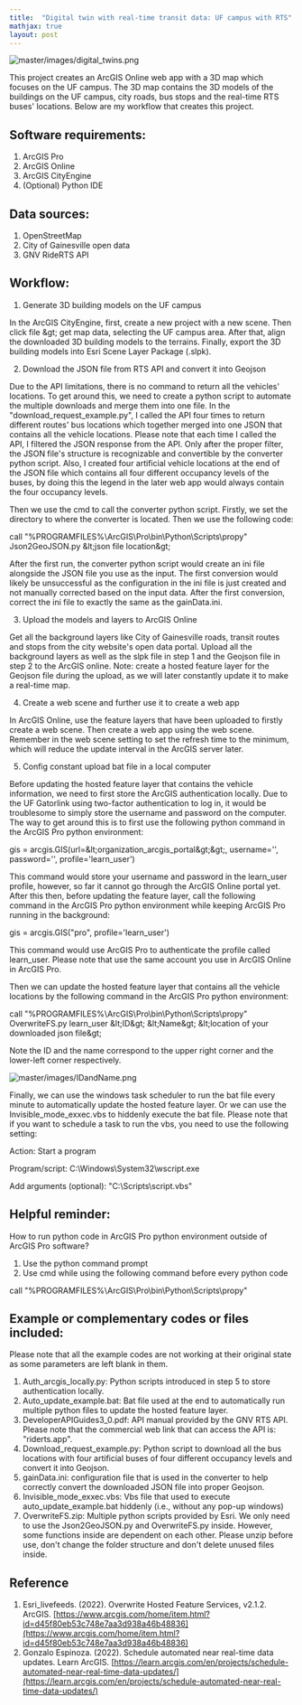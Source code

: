 ```yaml
---
title:  "Digital twin with real-time transit data: UF campus with RTS"
mathjax: true
layout: post
---
```


![master/images/digital_twins.png](https://zehuiyin.github.io/images/digital_twins.png)

This project creates an ArcGIS Online web app with a 3D map which focuses on the UF campus. The 3D map contains the 3D models of the buildings on the UF campus, city roads, bus stops and the real-time RTS buses&#39; locations. Below are my workflow that creates this project. <!-- readmore -->

## Software requirements:

1. ArcGIS Pro
2. ArcGIS Online
3. ArcGIS CityEngine
4. (Optional) Python IDE

## Data sources:

1. OpenStreetMap
2. City of Gainesville open data
3. GNV RideRTS API

## Workflow:

1. Generate 3D building models on the UF campus

In the ArcGIS CityEngine, first, create a new project with a new scene. Then click file \&gt; get map data, selecting the UF campus area. After that, align the downloaded 3D building models to the terrains. Finally, export the 3D building models into Esri Scene Layer Package (.slpk).

2. Download the JSON file from RTS API and convert it into Geojson

Due to the API limitations, there is no command to return all the vehicles&#39; locations. To get around this, we need to create a python script to automate the multiple downloads and merge them into one file. In the &quot;download\_request\_example.py&quot;, I called the API four times to return different routes&#39; bus locations which together merged into one JSON that contains all the vehicle locations. Please note that each time I called the API, I filtered the JSON response from the API. Only after the proper filter, the JSON file&#39;s structure is recognizable and convertible by the converter python script. Also, I created four artificial vehicle locations at the end of the JSON file which contains all four different occupancy levels of the buses, by doing this the legend in the later web app would always contain the four occupancy levels.

Then we use the cmd to call the converter python script. Firstly, we set the directory to where the converter is located. Then we use the following code:

call &quot;%PROGRAMFILES%\ArcGIS\Pro\bin\Python\Scripts\propy&quot; Json2GeoJSON.py \&lt;json file location\&gt;

After the first run, the converter python script would create an ini file alongside the JSON file you use as the input. The first conversion would likely be unsuccessful as the configuration in the ini file is just created and not manually corrected based on the input data. After the first conversion, correct the ini file to exactly the same as the gainData.ini.

3. Upload the models and layers to ArcGIS Online

Get all the background layers like City of Gainesville roads, transit routes and stops from the city website&#39;s open data portal. Upload all the background layers as well as the slpk file in step 1 and the Geojson file in step 2 to the ArcGIS online. Note: create a hosted feature layer for the Geojson file during the upload, as we will later constantly update it to make a real-time map.

4. Create a web scene and further use it to create a web app

In ArcGIS Online, use the feature layers that have been uploaded to firstly create a web scene. Then create a web app using the web scene. Remember in the web scene setting to set the refresh time to the minimum, which will reduce the update interval in the ArcGIS server later.

5. Config constant upload bat file in a local computer

Before updating the hosted feature layer that contains the vehicle information, we need to first store the ArcGIS authentication locally. Due to the UF Gatorlink using two-factor authentication to log in, it would be troublesome to simply store the username and password on the computer. The way to get around this is to first use the following python command in the ArcGIS Pro python environment:

gis = arcgis.GIS(url=\&lt;organization\_arcgis\_portal\&gt;\&gt;, username=&#39;&#39;, password=&#39;&#39;, profile=&#39;learn\_user&#39;)

This command would store your username and password in the learn\_user profile, however, so far it cannot go through the ArcGIS Online portal yet. After this then, before updating the feature layer, call the following command in the ArcGIS Pro python environment while keeping ArcGIS Pro running in the background:

gis = arcgis.GIS(&quot;pro&quot;, profile=&#39;learn\_user&#39;)

This command would use ArcGIS Pro to authenticate the profile called learn\_user. Please note that use the same account you use in ArcGIS Online in ArcGIS Pro.

Then we can update the hosted feature layer that contains all the vehicle locations by the following command in the ArcGIS Pro python environment:

call &quot;%PROGRAMFILES%\ArcGIS\Pro\bin\Python\Scripts\propy&quot; OverwriteFS.py learn\_user \&lt;ID\&gt; \&lt;Name\&gt; \&lt;location of your downloaded json file\&gt;

Note the ID and the name correspond to the upper right corner and the lower-left corner respectively.

![master/images/IDandName.png](https://zehuiyin.github.io/images/IDandName.png)

Finally, we can use the windows task scheduler to run the bat file every minute to automatically update the hosted feature layer. Or we can use the Invisible\_mode\_exxec.vbs to hiddenly execute the bat file. Please note that if you want to schedule a task to run the vbs, you need to use the following setting:

Action: Start a program

Program/script: C:\Windows\System32\wscript.exe

Add arguments (optional): &quot;C:\Scripts\script.vbs&quot;

## Helpful reminder:

How to run python code in ArcGIS Pro python environment outside of ArcGIS Pro software?

1. Use the python command prompt
2. Use cmd while using the following command before every python code

call &quot;%PROGRAMFILES%\ArcGIS\Pro\bin\Python\Scripts\propy&quot;

## Example or complementary codes or files included:

Please note that all the example codes are not working at their original state as some parameters are left blank in them.

1. Auth\_arcgis\_locally.py: Python scripts introduced in step 5 to store authentication locally.
2. Auto\_update\_example.bat: Bat file used at the end to automatically run multiple python files to update the hosted feature layer.
3. DeveloperAPIGuides3\_0.pdf: API manual provided by the GNV RTS API. Please note that the commercial web link that can access the API is: &quot;riderts.app&quot;.
4. Download\_request\_example.py: Python script to download all the bus locations with four artificial buses of four different occupancy levels and convert it into Geojson.
5. gainData.ini: configuration file that is used in the converter to help correctly convert the downloaded JSON file into proper Geojson.
6. Invisible\_mode\_exxec.vbs: Vbs file that used to execute auto\_update\_example.bat hiddenly (i.e., without any pop-up windows)
7. OverwriteFS.zip: Multiple python scripts provided by Esri. We only need to use the Json2GeoJSON.py and OverwriteFS.py inside. However, some functions inside are dependent on each other. Please unzip before use, don&#39;t change the folder structure and don&#39;t delete unused files inside.

## Reference

1. Esri\_livefeeds. (2022). Overwrite Hosted Feature Services, v2.1.2. ArcGIS. [https://www.arcgis.com/home/item.html?id=d45f80eb53c748e7aa3d938a46b48836](https://www.arcgis.com/home/item.html?id=d45f80eb53c748e7aa3d938a46b48836)
2. Gonzalo Espinoza. (2022). Schedule automated near real-time data updates. Learn ArcGIS. [https://learn.arcgis.com/en/projects/schedule-automated-near-real-time-data-updates/](https://learn.arcgis.com/en/projects/schedule-automated-near-real-time-data-updates/)
